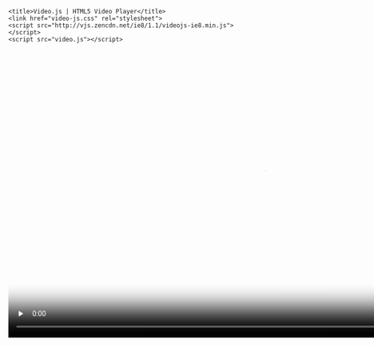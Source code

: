 

<html lang="en">
<head>

    <title>Video.js | HTML5 Video Player</title>
    <link href="video-js.css" rel="stylesheet">
    <script src="http://vjs.zencdn.net/ie8/1.1/videojs-ie8.min.js"></script>
    <script src="video.js"></script>

</head>
<body>

  <video id="pf_mirror" class="video-js vjs-default-skin" controls preload="none" width="1024" height="576" poster="https://i.imgur.com/0nepAeW.png" data-setup="{}">
    <source src="https://my.mixtape.moe/cqaidu.mp4" type="video/mp4">
<!--    <source src="http://vjs.zencdn.net/v/oceans.webm" type="video/webm">
    <source src="http://vjs.zencdn.net/v/oceans.ogv" type="video/ogg">
    <track kind="captions" src="../shared/example-captions.vtt" srclang="en" label="English"></track>
-->
    
    <!-- Tracks need an ending tag thanks to IE9 -->

    <!-- Tracks need an ending tag thanks to IE9 -->
    <p class="vjs-no-js">To view this video please enable JavaScript, and consider upgrading to a web browser that <a href="http://videojs.com/html5-video-support/" target="_blank">supports HTML5 video</a></p>
  </video>

</body>

</html>
